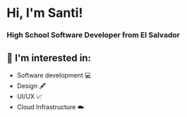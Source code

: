 # Hi, I'm Santi! 

### High School Software Developer from El Salvador

## 🔭 I'm interested in:
- Software development 💻
- Design 🖋️
- UI/UX 📈
- Cloud Infrastructure ☁️

